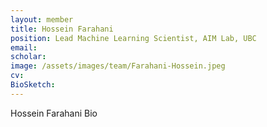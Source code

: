 ```yaml
---
layout: member
title: Hossein Farahani
position: Lead Machine Learning Scientist, AIM Lab, UBC
email: 
scholar: 
image: /assets/images/team/Farahani-Hossein.jpeg
cv: 
BioSketch:
---
```


Hossein Farahani Bio